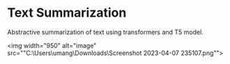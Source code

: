 # **Text Summarization**

Abstractive summarization of text using transformers and T5 model.

<img width="950" alt="image" src=""C:\Users\umang\Downloads\Screenshot 2023-04-07 235107.png"">
